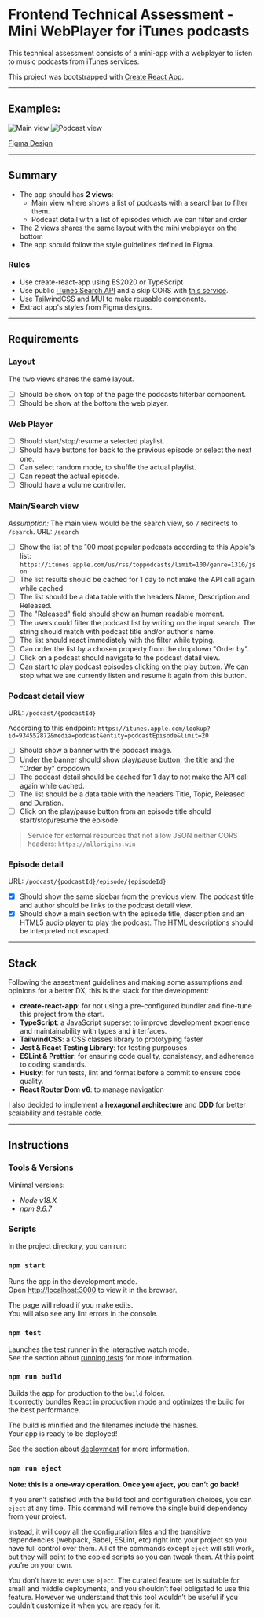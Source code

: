 # Frontend Technical Assessment - Mini WebPlayer for iTunes podcasts

This technical assessment consists of a mini-app with a webplayer to listen to music podcasts from iTunes services.

This project was bootstrapped with [Create React App](https://github.com/facebook/create-react-app).

---

## Examples:

![Main view](./docs/images/main-view.png)
![Podcast view](./docs/images/podcast-view.png)

[Figma Design](<https://www.figma.com/file/bDI2O5GkLkOOx9Ne2khVBW/Free-Podcast-Player-Web-Design-(Community)>)

---

## Summary

- The app should has **2 views**:
  - Main view where shows a list of podcasts with a searchbar to filter them.
  - Podcast detail with a list of episodes which we can filter and order
- The 2 views shares the same layout with the mini webplayer on the bottom
- The app should follow the style guidelines defined in Figma.

### Rules

- Use create-react-app using ES2020 or TypeScript
- Use public [iTunes Search API](https://developer.apple.com/library/archive/documentation/AudioVideo/Conceptual/iTuneSearchAPI/index.html#//apple_ref/doc/uid/TP40017632-CH3-SW1) and a skip CORS with [this service](https://allorigins.win/).
- Use [TailwindCSS](https://tailwindcss.com/) and [MUI](https://mui.com/) to make reusable components.
- Extract app's styles from Figma designs.

---

## Requirements

### Layout

The two views shares the same layout.

- [ ] Should be show on top of the page the podcasts filterbar component.
- [ ] Should be show at the bottom the web player.

### Web Player

- [ ] Should start/stop/resume a selected playlist.
- [ ] Should have buttons for back to the previous episode or select the next one.
- [ ] Can select random mode, to shuffle the actual playlist.
- [ ] Can repeat the actual episode.
- [ ] Should have a volume controller.

### Main/Search view

_Assumption:_ The main view would be the search view, so `/` redirects to `/search`.
URL: `/search`

- [ ] Show the list of the 100 most popular podcasts according to this Apple's list:
      `https://itunes.apple.com/us/rss/toppodcasts/limit=100/genre=1310/json`
- [ ] The list results should be cached for 1 day to not make the API call again while cached.
- [ ] The list should be a data table with the headers Name, Description and Released.
- [ ] The "Released" field should show an human readable moment.
- [ ] The users could filter the podcast list by writing on the input search. The string should match with podcast title and/or author's name.
- [ ] The list should react immediately with the filter while typing.
- [ ] Can order the list by a chosen property from the dropdown "Order by".
- [ ] Click on a podcast should navigate to the podcast detail view.
- [ ] Can start to play podcast episodes clicking on the play button. We can stop what we are currently listen and resume it again from this button.

### Podcast detail view

URL: `/podcast/{podcastId}`

According to this endpoint:
`https://itunes.apple.com/lookup?id=934552872&media=podcast&entity=podcastEpisode&limit=20`

- [ ] Should show a banner with the podcast image.
- [ ] Under the banner should show play/pause button, the title and the "Order by" dropdown
- [ ] The podcast detail should be cached for 1 day to not make the API call again while cached.
- [ ] The list should be a data table with the headers Title, Topic, Released and Duration.
- [ ] Click on the play/pause button from an episode title should start/stop/resume the episode.

> Service for external resources that not allow JSON neither CORS headers: `https://allorigins.win`

### Episode detail

URL: `/podcast/{podcastId}/episode/{episodeId}`

- [x] Should show the same sidebar from the previous view. The podcast title and author should be links to the podcast detail view.
- [x] Should show a main section with the episode title, description and an HTML5 audio player to play the podcast. The HTML descriptions should be interpreted not escaped.

---

## Stack

Following the assestment guidelines and making some assumptions and opinions for a better DX, this is the stack for the development:

- **create-react-app**: for not using a pre-configured bundler and fine-tune this project from the start.
- **TypeScript**: a JavaScript superset to improve development experience and maintainability with types and interfaces.
- **TailwindCSS**: a CSS classes library to prototyping faster
- **Jest & React Testing Library**: for testing purpouses
- **ESLint & Prettier**: for ensuring code quality, consistency, and adherence to coding standards.
- **Husky**: for run tests, lint and format before a commit to ensure code quality.
- **React Router Dom v6**: to manage navigation

I also decided to implement a **hexagonal architecture** and **DDD** for better scalability and testable code.

---

## Instructions

### Tools & Versions

Minimal versions:

- _Node v18.X_
- _npm 9.6.7_

### Scripts

In the project directory, you can run:

### `npm start`

Runs the app in the development mode.\
Open [http://localhost:3000](http://localhost:3000) to view it in the browser.

The page will reload if you make edits.\
You will also see any lint errors in the console.

### `npm test`

Launches the test runner in the interactive watch mode.\
See the section about [running tests](https://facebook.github.io/create-react-app/docs/running-tests) for more information.

### `npm run build`

Builds the app for production to the `build` folder.\
It correctly bundles React in production mode and optimizes the build for the best performance.

The build is minified and the filenames include the hashes.\
Your app is ready to be deployed!

See the section about [deployment](https://facebook.github.io/create-react-app/docs/deployment) for more information.

### `npm run eject`

**Note: this is a one-way operation. Once you `eject`, you can’t go back!**

If you aren’t satisfied with the build tool and configuration choices, you can `eject` at any time. This command will remove the single build dependency from your project.

Instead, it will copy all the configuration files and the transitive dependencies (webpack, Babel, ESLint, etc) right into your project so you have full control over them. All of the commands except `eject` will still work, but they will point to the copied scripts so you can tweak them. At this point you’re on your own.

You don’t have to ever use `eject`. The curated feature set is suitable for small and middle deployments, and you shouldn’t feel obligated to use this feature. However we understand that this tool wouldn’t be useful if you couldn’t customize it when you are ready for it.
